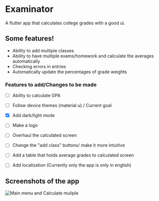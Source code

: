 # Examinator

A flutter app that calculates college grades with a good ui.

## Some features!
- Ability to add multiple classes
- Ability to have multiple exams/homework and calculate the averages automatically
- Checking errors in entries
- Automatically update the percentages of grade weights

### Features to add/Changes to be made
- [ ] Ability to calculate GPA
- [ ] Follow device themes (material u) / Current goal
- [x] Add dark/light mode
- [ ] Make a logo
- [ ] Overhaul the calculated screen
- [ ] Change the "add class" buttons/ make it more intuitive 
- [ ] Add a table that holds average grades to calculated screen
- [ ] Add localization (Currently only the app is only in english)



## Screenshots of the app

![Main menu and Calculate muliple](https://user-images.githubusercontent.com/43582815/172047129-d9f9d43a-0b82-4c85-a096-6221b41e4782.jpg)
